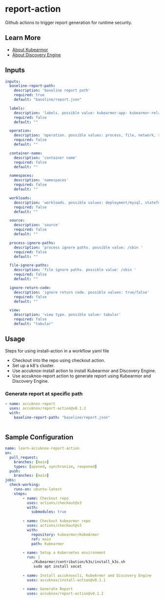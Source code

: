 # report-action

Github actions to trigger report generation for runtime security.

## Learn More

- [About Kubearmor](https://github.com/kubearmor/KubeArmor)
- [About Discovery Engine](https://github.com/accuknox/discovery-engine)

## Inputs

```yaml
inputs:
  baseline-report-path:
    description: 'baseline report path'
    required: true
    default: "baseline/report.json"

  labels:
    description: 'labels. possible value: kubearmor-app: kubearmor-relay'
    required: false
    default: ""

  operation:
    description: 'operation. possible values: process, file, network, syscall'
    required: false
    default: ""

  container-name:
    description: 'container name'
    required: false
    default: ""

  namespaces:
    description: 'namespaces'
    required: false
    default: ""

  workloads:
    description: 'workloads. possible values: deployment/mysql, statefulsets/vault, deployment/*'
    required: false
    default: ""

  source:
    description: 'source'
    required: false
    default: ""

  process-ignore-paths:
    description: 'process ignore paths. possible value: /sbin '
    required: false
    default: ""

  file-ignore-paths:
    description: 'file ignore paths. possible value: /sbin '
    required: false
    default: ""

  ignore-return-code:
    description: 'ignore return code. possible values: true/false'
    required: false
    default: ""

  view:
    description: 'view type. possible value: tabular'
    required: false
    default: "tabular"

```

## Usage

Steps for using install-action in a workflow yaml file 
- Checkout into the repo using checkout action.
- Set up a k8's cluster.
- Use accuknox-install action to install Kubearmor and Discovery Engine.
- Use accuknox-report action to generate report using Kubearmor and Discovery Engine.

### Generate report at specific path

```yaml
- name: accuknox-report
  uses: accuknox/report-action@v0.1.2
  with:
    baseline-report-path: "baseline/report.json"
             
```


## Sample Configuration

```yaml
name: learn-accuknox-report-action
on:
  pull_request:
    branches: [main]
    types: [opened, synchronize, reopened]
  push:
    branches: [main]
jobs:
  check-working:
    runs-on: ubuntu-latest
    steps:
        - name: Checkout repo
          uses: actions/checkout@v3
          with:
            submodules: true
            
        - name: Checkout kubearmor repo
          uses: actions/checkout@v3
          with:
            repository: kubearmor/KubeArmor
            ref: main
            path: Kubearmor
  
        - name: Setup a Kubernetes environment
          run: |
            ./Kubearmor/contribution/k3s/install_k3s.sh
             sudo apt install socat
        
        - name: Install accuknoxcli, KubeArmor and Discovery Engine
          uses: accuknox/install-action@v0.1.1 
 
        - name: Generate Report
          uses: accuknox/report-action@v0.1.2

```
